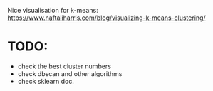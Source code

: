 
Nice visualisation for k-means:
https://www.naftaliharris.com/blog/visualizing-k-means-clustering/


# TODO: 
- check the best cluster numbers 
- check dbscan and other algorithms
- check sklearn doc. 